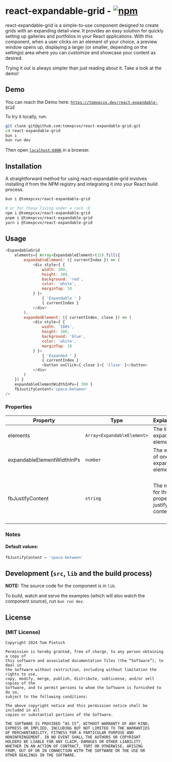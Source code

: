 <!--
    Copyright 2024 Tom Pietsch

    Permission is hereby granted, free of charge, to any person obtaining a copy of
    this software and associated documentation files (the “Software”), to deal in
    the Software without restriction, including without limitation the rights to use,
    copy, modify, merge, publish, distribute, sublicense, and/or sell copies of the
    Software, and to permit persons to whom the Software is furnished to do so,
    subject to the following conditions:

    The above copyright notice and this permission notice shall be included in all
    copies or substantial portions of the Software.

    THE SOFTWARE IS PROVIDED “AS IS”, WITHOUT WARRANTY OF ANY KIND,
    EXPRESS OR IMPLIED, INCLUDING BUT NOT LIMITED TO THE WARRANTIES
    OF MERCHANTABILITY, FITNESS FOR A PARTICULAR PURPOSE AND
    NONINFRINGEMENT. IN NO EVENT SHALL THE AUTHORS OR COPYRIGHT
    HOLDERS BE LIABLE FOR ANY CLAIM, DAMAGES OR OTHER LIABILITY,
    WHETHER IN AN ACTION OF CONTRACT, TORT OR OTHERWISE, ARISING
    FROM, OUT OF OR IN CONNECTION WITH THE SOFTWARE OR THE USE OR
    OTHER DEALINGS IN THE SOFTWARE.
-->

# react-expandable-grid  - [![npm](https://img.shields.io/npm/v/@tomxpcvx/react-expandable-grid.svg?color=%2345bf17&style=popout)](https://www.npmjs.com/package/@tomxpcvx/react-expandable-grid)

react-expandable-grid is a simple-to-use component designed to create grids with an expanding detail view. It provides an easy solution for quickly setting up galleries and portfolios in your React applications. With this component, when a user clicks on an element of your choice, a preview window opens up, displaying a larger (or smaller, depending on the settings) area where you can customize and showcase your content as desired.

Trying it out is always simpler than just reading about it. Take a look at the demo!

## Demo

You can reach the Demo here: [`https://tomxpcvx.dev/react-expandable-grid`](https://tomxpcvx.dev/react-expandable-grid)

To try it locally, run:

```bash
git clone git@github.com:tomxpcvx/react-expandable-grid.git
cd react-expandable-grid
bun i
bun run dev
```

Then open [`localhost:6006`](http://localhost:6006) in a browser.

## Installation

A straightforward method for using react-expandable-grid involves installing it from the NPM registry and integrating it into your React build process.

```bash
bun i @tomxpcvx/react-expandable-grid

# or for those living under a rock :D
npm i @tomxpcvx/react-expandable-grid
pnpm i @tomxpcvx/react-expandable-grid
yarn i @tomxpcvx/react-expandable-grid
```

## Usage

```javascript
<ExpandableGrid
    elements={ Array<ExpandableElement>(15).fill({
        expandableElement: ({ currentIndex }) => (
            <div style={ {
                width: 300,
                height: 300,
                background: 'red',
                color: 'white',
                marginTop: 10
            } }>
                { 'Expandable ' }
                { currentIndex }
            </div>
        ),
        expandedElement: ({ currentIndex, close }) => (
            <div style={ {
                width: '100%',
                height: 300,
                background: 'blue',
                color: 'white',
                marginTop: 10
            } }>
                { 'Expanded ' }
                { currentIndex }
                <button onClick={ close }>{ 'Close' }</button>
            </div>
        )
    }) }
    expandableElementWidthInPx={ 300 }
    fbJustifyContent='space-between'
/>
```

### Properties

| Property                    | Type                        | Explanation                                    | Notes                                                   |
| --------------------------- | --------------------------- | ---------------------------------------------- | ------------------------------------------------------- |
| elements                    | `Array<ExpandableElement>`  | The list of expandable elements.               |                                                         |
| expandableElementWidthInPx  | `number`                    | The width of one expandable element.           | `px`                                                    |
| fbJustifyContent            | `string`                    | The mode for the CSS property justify-content. | one of: `space-between \| space-around \| space-evenly` |

### Notes

#### Default values:

```javascript
fbJustifyContent = 'space-between'
```

## Development (`src`, `lib` and the build process)

**NOTE:** The source code for the component is in `lib`.

To build, watch and serve the examples (which will also watch the component source), run `bun run dev`.

## License

### (MIT License)

```text
Copyright 2024 Tom Pietsch

Permission is hereby granted, free of charge, to any person obtaining a copy of
this software and associated documentation files (the “Software”), to deal in
the Software without restriction, including without limitation the rights to use,
copy, modify, merge, publish, distribute, sublicense, and/or sell copies of the
Software, and to permit persons to whom the Software is furnished to do so,
subject to the following conditions:

The above copyright notice and this permission notice shall be included in all
copies or substantial portions of the Software.

THE SOFTWARE IS PROVIDED “AS IS”, WITHOUT WARRANTY OF ANY KIND,
EXPRESS OR IMPLIED, INCLUDING BUT NOT LIMITED TO THE WARRANTIES
OF MERCHANTABILITY, FITNESS FOR A PARTICULAR PURPOSE AND
NONINFRINGEMENT. IN NO EVENT SHALL THE AUTHORS OR COPYRIGHT
HOLDERS BE LIABLE FOR ANY CLAIM, DAMAGES OR OTHER LIABILITY,
WHETHER IN AN ACTION OF CONTRACT, TORT OR OTHERWISE, ARISING
FROM, OUT OF OR IN CONNECTION WITH THE SOFTWARE OR THE USE OR
OTHER DEALINGS IN THE SOFTWARE.
```
